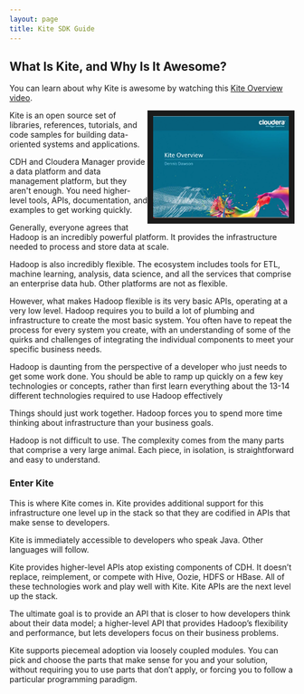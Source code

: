 ```yaml
---
layout: page
title: Kite SDK Guide
---
```


## What Is Kite, and Why Is It Awesome?

You can learn about why Kite is awesome by watching this <a href="http://www.youtube.com/watch?feature=player_embedded&v=JXAm3aasI6c">Kite Overview video</a>.

<a href="http://www.youtube.com/watch?feature=player_embedded&v=JXAm3aasI6c"><img src="https://raw.githubusercontent.com/DennisDawson/KiteImages/master/kiteOverviewStillImage.png" 
alt="Kite Overview Video" width="240" height="180" border="10" align="right" title="Link to Kite Overview Video"/></a>

Kite is an open source set of libraries, references, tutorials, and code samples for building data-oriented systems and applications. 

CDH and Cloudera Manager provide a data platform and data management platform, but they aren't enough. You need higher-level tools, APIs, documentation, and examples to get working quickly.

Generally, everyone agrees that Hadoop is an incredibly powerful platform. It provides the infrastructure needed to process and store data at scale. 

Hadoop is also incredibly flexible. The ecosystem includes tools for ETL, machine learning, analysis, data science, and all the services that comprise an enterprise data hub. Other platforms are not as flexible. 

However, what makes Hadoop flexible is its very basic APIs, operating at a very low level. Hadoop requires you to build a lot of plumbing and infrastructure to create the most basic system. You often have to repeat the process for every system you create, with an understanding of some of the quirks and challenges of integrating the individual components to meet your specific business needs.

Hadoop is daunting from the perspective of a developer who just needs to get some work done. You should be able to ramp up quickly on a few key technologies or concepts, rather than first learn everything about the 13-14 different technologies required to use Hadoop effectively

Things should just work together. Hadoop forces you to spend more time thinking about infrastructure than your business goals.

Hadoop is not difficult to use. The complexity comes from the many parts that comprise a very large animal. Each piece, in isolation, is straightforward and easy to understand.


### Enter Kite

This is where Kite comes in. Kite provides additional support for this infrastructure one level up in the stack so that they are codified in APIs that make sense to developers. 

Kite is immediately accessible to developers who speak Java. Other languages will follow.

Kite provides higher-level APIs atop existing components of CDH. It doesn’t replace, reimplement, or compete with Hive, Oozie, HDFS or HBase. All of these technologies work and play well with Kite. Kite APIs are the next level up the stack. 

The ultimate goal is to provide an API that is closer to how developers think about their data model; a higher-level API that provides Hadoop’s flexibility and performance, but lets developers focus on their business problems.

Kite supports piecemeal adoption via loosely coupled modules. You can pick and choose the parts that make sense for you and your solution, without requiring you to use parts that don’t apply, or forcing you to follow a particular programming paradigm.
